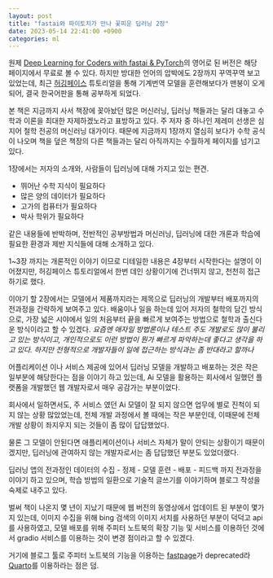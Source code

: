 ```yaml
---
layout: post
title: "fastai와 파이토치가 만나 꽃피운 딥러닝 2장"
date: 2023-05-14 22:41:00 +0900
categories: ml
---
```


원제 [Deep Learning for Coders with fastai & PyTorch][fastai]의 영어로 된 버전은 해당 페이지에서 무료로 볼 수 있다. 하지만 방대한 언어의 압박에도 2장까지 꾸역꾸역 보고 있었는데, 최근 [허깅페이스][hg] 튜토리얼을 통해 기계번역 모델을 훈련해보다가 맨붕이 오게되어, 결국 한국어판을 통해 공부하게 되었다.

본 책은 지금까지 사서 책장에 꽂아놨던 많은 머신러닝, 딥러닝 책들과는 달리 대놓고 수학과 이론을 최대한 자제하겠노라고 표방하고 있다. 주 저자 중 하나인 제레미 선생은 심지어 철학 전공의 머신러닝 대가이다. 때문에 지금까지 1장까지 열심히 보다가 수학 공식이 나오며 책을 덮은 책장의 다른 책들과는 달리 아직까지는 수월하게 페이지를 넘기고 있다.

1장에서는 저자의 소개와, 사람들이 딥러닝에 대해 가지고 있는 편견.

- 뛰어난 수학 지식이 필요하다
- 많은 양의 데이터가 필요하다
- 고가의 컴퓨터가 필요하다
- 박사 학위가 필요하다

같은 내용들에 반박하며, 전반적인 공부방법과 머신러닝, 딥러닝에 대한 개론과 학습에 필요한 환경과 제반 지식들에 대해 소개하고 있다.

1~3장 까지는 개론적인 이야기 이므로 디테일한 내용은 4장부터 시작한다는 설명이 이어졌지만, 허깅페이스 튜토리얼에서 한번 데인 상황이기에 건너뛰지 않고, 천천히 접근하기로 했다.

이야기 할 2장에서는 모델에서 제품까지라는 제목으로 딥러닝의 개발부터 배포까지의 전과정을 간략하게 보여주고 있다. 배움이나 일을 하는데 있어 저자의 철학의 담긴 방식으로, 가장 넓은 시야에서 일의 처음부터 끝을 빠르게 보여주는 방법으로 철학과 출신다운 방식이라고 할 수 있겠다. _요즘엔 애자일 방법론이나 테스트 주도 개발로도 많이 불리고 있는 방식이고, 개인적으로도 이런 방법이 뭔가 빠르게 파악하는데 좋다고 생각을 하고 있다. 하지만 전형적으로 개발자들이 일에 접근하는 방식과는 좀 반대라고 할까나_

어플리케이션 이나 서비스 제공에 있어서 딥러닝 모델을 개발하고 배포하는 것은 작은 일부분에 해당한다는 점을 이야기 하고 있는데, Ai 모델을 활용하는 회사에서 일했던 플랫폼을 개발했던 웹 개발자로서 매우 공감가는 부분이었다.

회사에서 일하면서도, 주 서비스 였던 Ai 모델이 잘 되지 않으면 업무에 별로 진척이 되지 않는 상황 많았었는데, 전체 개발 과정에서 볼 때에는 작은 부분인데, 이때문에 전체 개발 상황이 좌지우지 되는 것들이 좀 많이 답답했었다.

물론 그 모델이 안된다면 애플리케이션이나 서비스 자체가 말이 안되는 상황이기 때문이겠지만, 딥러닝에 관여하지 않는 개발자로서는 좀 답답했던 부분도 있었더랬다.

딥러닝 앱의 전과정인 데이터의 수집 - 정제 - 모델 훈련 - 배포 - 피드백 까지 전과정을 이야기 하고 있으며, 학습 방법의 일환으로 기술적 글쓰기를 이야기하며 블로그 작성을 숙제로 내주고 있다.

벌써 책이 나온지 몇 년이 지났기 때문에 웹 버전의 동영상에서 업데이트 된 부분이 몇가지 있는데, 이미지 수집을 위해 bing 검색의 이미지 서치를 사용하던 부분이 덕덕고 api를 사용하였고, 모델 배포를 위해 주피터 노트북의 확장 기능 및 서비스를 이용하던 것에서 gradio 서비스를 이용하는 것이 변경 점이라고 할 수 있겠다.

거기에 블로그 툴로 주피터 노트북의 기능을 이용하는 [fastpage](https://github.com/fastai/fastpages)가 deprecated라 [Quarto](https://quarto.org/)를 이용하라는 점은 덤.

[fastai]: https://course.fast.ai/
[hg]: https://huggingface.co
